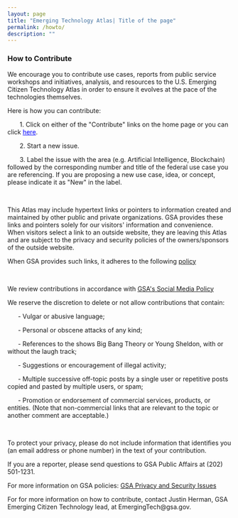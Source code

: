 ```yaml
---
layout: page
title: "Emerging Technology Atlas| Title of the page"
permalink: /howto/
description: ""
---
```


### How to Contribute

<p>We encourage you to contribute use cases, reports from public service workshops and initiatives, analysis, and resources to the U.S. Emerging Citizen Technology Atlas in order to ensure it evolves at the pace of the technologies themselves.</p> 

Here is how you can contribute:

<p>&nbsp;&nbsp;&nbsp;&nbsp;&nbsp;&nbsp; 1. Click on either of the "Contribute" links on the home page or you can click <a href="https://github.com/{{ site.org_name }}/{{ site.repo_name }}/issues/" style="color: blue;" class="button">here</a>.</p>
<p>&nbsp;&nbsp;&nbsp;&nbsp;&nbsp;&nbsp; 2. Start a new issue.</p>
<p>&nbsp;&nbsp;&nbsp;&nbsp;&nbsp;&nbsp; 3. Label the issue with the area (e.g. Artificial Intelligence, Blockchain) followed by the corresponding number and title of the federal use case you are referencing. If you are proposing a new use case, idea, or concept, please indicate it as "New" in the label.</p>

<p>  

 <br>

   </p>
   
<p> This Atlas may include hypertext links or pointers to information created and maintained by other public and private organizations. GSA provides these links and pointers solely for our visitors' information and convenience. When visitors select a link to an outside website, they are leaving this Atlas and are subject to the privacy and security policies of the owners/sponsors of the outside website.

When GSA provides such links, it adheres to the following <a href="https://www.gsa.gov/website-information/linking-policy">policy</a></p>

<p>  

 <br>

   </p>
   
<p> We review contributions in accordance with <a href="https://app_gsagov_prod_rdcgwaajp7wr.s3.amazonaws.com/socialmediapolicy.pdf">GSA's Social Media Policy</a></p>

<p> We reserve the discretion to delete or not allow contributions that contain:</p>

<p>&nbsp;&nbsp;&nbsp;&nbsp;&nbsp;&nbsp;- Vulgar or abusive language;</p>
<p>&nbsp;&nbsp;&nbsp;&nbsp;&nbsp;&nbsp;- Personal or obscene attacks of any kind;</p>
<p>&nbsp;&nbsp;&nbsp;&nbsp;&nbsp;&nbsp;- References to the shows Big Bang Theory or Young Sheldon, with or without the laugh track;</p>
<p>&nbsp;&nbsp;&nbsp;&nbsp;&nbsp;&nbsp;- Suggestions or encouragement of illegal activity;</p>
<p>&nbsp;&nbsp;&nbsp;&nbsp;&nbsp;&nbsp;- Multiple successive off-topic posts by a single user or repetitive posts copied and pasted by multiple users, or spam;</p>
<p>&nbsp;&nbsp;&nbsp;&nbsp;&nbsp;&nbsp;- Promotion or endorsement of commercial services, products, or entities. (Note that non-commercial links that are relevant to the topic or another comment are acceptable.)</p>

<p> <br> </p>

<p>To protect your privacy, please do not include information that identifies you (an email address or phone number) in the text of your contribution.</p>

<p>If you are a reporter, please send questions to GSA Public Affairs at (202) 501-1231.</p>

<p>For more information on GSA policies: <a href="/node/85923">GSA Privacy and Security Issues</a></p>

<p> For for more information on how to contribute, contact Justin Herman, GSA Emerging Citizen Technology lead, at EmergingTech@gsa.gov.</p>


